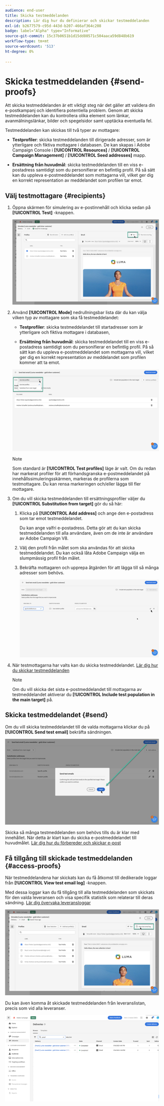 ```yaml
---
audience: end-user
title: Skicka testmeddelanden
description: Lär dig hur du definierar och skickar testmeddelanden
exl-id: b2677579-c95d-443d-b207-466af364c208
badge: label="Alpha" type="Informative"
source-git-commit: 15c37b0651b1d15dd80571c504aaca59d848b619
workflow-type: tm+mt
source-wordcount: '513'
ht-degree: 0%

---
```


# Skicka testmeddelanden {#send-proofs}

Att skicka testmeddelanden är ett viktigt steg när det gäller att validera din e-postkampanj och identifiera potentiella problem. Genom att skicka testmeddelanden kan du kontrollera olika element som länkar, avanmälningslänkar, bilder och spegelsidor samt upptäcka eventuella fel.

Testmeddelanden kan skickas till två typer av mottagare:

* **Testprofiler**: skicka testmeddelanden till dirigerade adresser, som är ytterligare och fiktiva mottagare i databasen. De kan skapas i Adobe Campaign Console i **[!UICONTROL Resources]** / **[!UICONTROL Campaign Management]** / **[!UICONTROL Seed addresses]** mapp.

* **Ersättning från huvudmål**: skicka testmeddelanden till en viss e-postadress samtidigt som du personifierar en befintlig profil. På så sätt kan du uppleva e-postmeddelandet som mottagarna vill, vilket ger dig en korrekt representation av meddelandet som profilen tar emot.

## Välj testmottagare {#recipients}

1. Öppna skärmen för simulering av e-postinnehåll och klicka sedan på **[!UICONTROL Test]** -knappen.

   ![](assets/test-button.png)

1. Använd **[!UICONTROL Mode]** nedrullningsbar lista där du kan välja vilken typ av mottagare som ska få testmeddelandet:

   * **Testprofiler**: skicka testmeddelandet till startadresser som är ytterligare och fiktiva mottagare i databasen,

   * **Ersättning från huvudmål**: skicka testmeddelandet till en viss e-postadress samtidigt som du personifierar en befintlig profil. På så sätt kan du uppleva e-postmeddelandet som mottagarna vill, vilket ger dig en korrekt representation av meddelandet som profilen kommer att ta emot.

   ![](assets/test-mode.png)

   >[!NOTE]
   >
   >Som standard är **[!UICONTROL Test profiles]** läge är valt. Om du redan har markerat profiler för att förhandsgranska e-postmeddelandet på innehållssimuleringsskärmen, markeras de profilerna som testmottagare. Du kan rensa markeringen och/eller lägga till fler mottagare.

1. Om du vill skicka testmeddelanden till ersättningsprofiler väljer du **[!UICONTROL Substitution from target]** gör du så här:

   1. Klicka på **[!UICONTROL Add address]** och ange den e-postadress som tar emot testmeddelandet.

      Du kan ange valfri e-postadress. Detta gör att du kan skicka testmeddelanden till alla användare, även om de inte är användare av Adobe Campaign V8.

   1. Välj den profil från målet som ska användas för att skicka testmeddelandet. Du kan också låta Adobe Campaign välja en slumpmässig profil från målet.

   1. Bekräfta mottagaren och upprepa åtgärden för att lägga till så många adresser som behövs.

      ![](assets/substitution.png)

1. När testmottagarna har valts kan du skicka testmeddelandet. [Lär dig hur du skickar testmeddelanden](#send)

   >[!NOTE]
   >
   >Om du vill skicka det sista e-postmeddelandet till mottagarna av testmeddelandet aktiverar du **[!UICONTROL Include test population in the main target]** på.

## Skicka testmeddelandet {#send}

Om du vill skicka testmeddelandet till de valda mottagarna klickar du på **[!UICONTROL Send test email]** bekräfta sändningen.

![](assets/send-proof.png)

Skicka så många testmeddelanden som behövs tills du är klar med innehållet. När detta är klart kan du skicka e-postmeddelandet till huvudmålet. [Lär dig hur du förbereder och skickar e-post](../monitor/prepare-send.md)

## Få tillgång till skickade testmeddelanden {#access-proofs}

När testmeddelandena har skickats kan du få åtkomst till dedikerade loggar från **[!UICONTROL View test email log]** -knappen.

Med dessa loggar kan du få tillgång till alla testmeddelanden som skickats för den valda leveransen och visa specifik statistik som relaterar till deras sändning. [Lär dig övervaka leveransloggar](../monitor/delivery-logs.md)

![](assets/proof-log.png)

Du kan även komma åt skickade testmeddelanden från leveranslistan, precis som vid alla leveranser.

![](assets/delivery-list.png)
